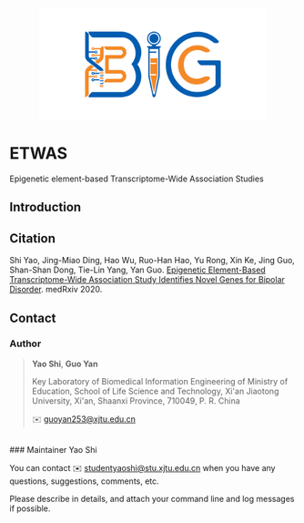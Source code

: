 <div align=center>
<img src="./logo/bigc.png" width="400" height="200" slt="bigclogo" align="middle" />
</div>

# ETWAS
Epigenetic element-based Transcriptome-Wide Association Studies
## Introduction
## Citation
Shi Yao, Jing-Miao Ding, Hao Wu, Ruo-Han Hao, Yu Rong, Xin Ke, Jing Guo, Shan-Shan Dong, Tie-Lin Yang, Yan Guo. [Epigenetic Element-Based Transcriptome-Wide Association Study Identifies Novel Genes for Bipolar Disorder](https://www.medrxiv.org/content/10.1101/2020.07.23.20161174v3). medRxiv 2020.
## Contact
### Author
>**Yao Shi**, **Guo Yan**
>
>Key Laboratory of Biomedical Information Engineering of Ministry of Education, School of Life Science and Technology, Xi'an Jiaotong University, Xi'an, Shaanxi Province, 710049, P. R. China
>
>✉️ guoyan253@xjtu.edu.cn
<br>
### Maintainer
Yao Shi

You can contact ✉️ studentyaoshi@stu.xjtu.edu.cn when you have any questions, suggestions, comments, etc.

Please describe in details, and attach your command line and log messages if possible.
